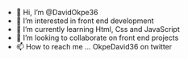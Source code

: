 - 👋 Hi, I’m @DavidOkpe36
- 👀 I’m interested in front end development 
- 🌱 I’m currently learning Html, Css and JavaScript 
- 💞️ I’m looking to collaborate on front end projects
- 📫 How to reach me ... OkpeDavid36 on twitter 

<!---
DavidOkpe36/DavidOkpe36 is a ✨ special ✨ repository because its `README.md` (this file) appears on your GitHub profile.
You can click the Preview link to take a look at your changes.
--->
